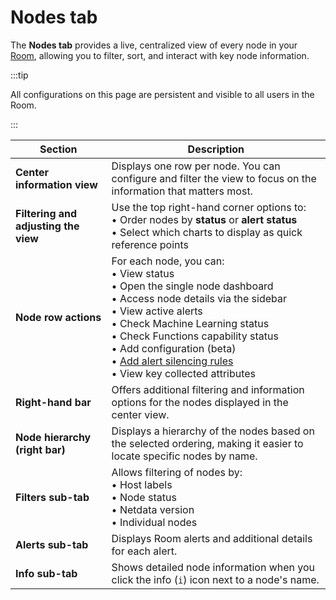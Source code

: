 # Nodes tab

The **Nodes tab** provides a live, centralized view of every node in your [Room](/docs/netdata-cloud/organize-your-infrastructure-invite-your-team.md#rooms), allowing you to filter, sort, and interact with key node information.

:::tip

All configurations on this page are persistent and visible to all users in the Room.

:::

| Section                              | Description                                                                                                                                                                                                                                                                                                                                                                                                                                                            |
|--------------------------------------|------------------------------------------------------------------------------------------------------------------------------------------------------------------------------------------------------------------------------------------------------------------------------------------------------------------------------------------------------------------------------------------------------------------------------------------------------------------------|
| **Center information view**          | Displays one row per node. You can configure and filter the view to focus on the information that matters most.                                                                                                                                                                                                                                                                                                                                                        |
| **Filtering and adjusting the view** | Use the top right-hand corner options to: <br/>• Order nodes by **status** or **alert status** <br/>• Select which charts to display as quick reference points                                                                                                                                                                                                                                                                                                         |
| **Node row actions**                 | For each node, you can: <br/>• View status <br/>• Open the single node dashboard <br/>• Access node details via the sidebar <br/>• View active alerts <br/>• Check Machine Learning status <br/>• Check Functions capability status <br/>• Add configuration (beta) <br/>• [Add alert silencing rules](/docs/alerts-and-notifications/notifications/centralized-cloud-notifications/manage-alert-notification-silencing-rules.md) <br/>• View key collected attributes |
| **Right-hand bar**                   | Offers additional filtering and information options for the nodes displayed in the center view.                                                                                                                                                                                                                                                                                                                                                                        |
| **Node hierarchy (right bar)**       | Displays a hierarchy of the nodes based on the selected ordering, making it easier to locate specific nodes by name.                                                                                                                                                                                                                                                                                                                                                   |
| **Filters sub-tab**                  | Allows filtering of nodes by: <br/>• Host labels <br/>• Node status <br/>• Netdata version <br/>• Individual nodes                                                                                                                                                                                                                                                                                                                                                     |
| **Alerts sub-tab**                   | Displays Room alerts and additional details for each alert.                                                                                                                                                                                                                                                                                                                                                                                                            |
| **Info sub-tab**                     | Shows detailed node information when you click the info (`i`) icon next to a node's name.                                                                                                                                                                                                                                                                                                                                                                              |